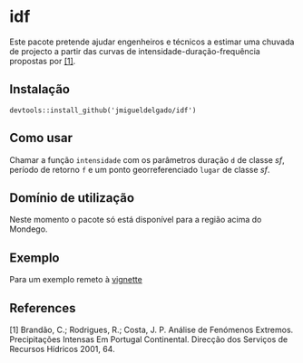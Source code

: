 # idf

Este pacote pretende ajudar engenheiros e técnicos a estimar uma chuvada de projecto a partir das curvas de intensidade-duração-frequência propostas por [[1]](#1).

## Instalação

```{r}
devtools::install_github('jmigueldelgado/idf')
```

## Como usar

Chamar a função `intensidade` com os parâmetros duração `d` de classe _sf_, período de retorno `f` e um ponto georreferenciado `lugar` de classe _sf_.

## Domínio de utilização

Neste momento o pacote só está disponível para a região acima do Mondego.

## Exemplo

Para um exemplo remeto à [vignette](vignettes/idf_bacia_sousa.Rmd)

## References
<a id="1">[1]</a> Brandão, C.; Rodrigues, R.; Costa, J. P. Análise de Fenómenos Extremos. Precipitações Intensas Em Portugal Continental. Direcção dos Serviços de Recursos Hídricos 2001, 64.
